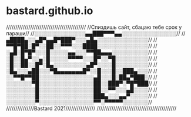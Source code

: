 # bastard.github.io
///////////////////////////////////////////
//Спиздишь сайт, сбацаю тебе срок у параши//
//░░░░░░░░░░░░░░▄▄███▀▀▀▄▄░░░░░░░░░░░░░░░//
//▄████▄░░▄█▀▄▄█▀███▀░░░▄█▄░░░░░░░░░░░░░░//
//▀▀█▀██░█▀░░██░░▀▀▀░░░████░░░░░░░░░░░░░░//
//░▄█░█▀█▀░░░█░░░░░▄▄░░░▀▀██▄▄▄░░░░░░░░░░//
//░█░░█▄▀░░▄░█░░░░░▀▀▀▀░░░█▀░░▀█░░░░░░░░░//
//░█░░██░░█▀░█▄░░░░░░░░░▄█▀░░░░█░░░░░░░░░//
//░█▄░░░▄██░░░▀█▄▄▄▄▄▄▄█▀░░█░░░█░░███▄░░░//
//░░▀▀█▀▀██░░░░░░░░░░░░░░░▄█░░░█░██▄▀███░//
//░░░░░░░▀█░░░░░░░░░░░░░░░██░░███▀░▀█▀███//
//░░░░░░░░█░░░░░░░░░░░░░░░██░░▀▀░░░▄█░░░░//
//░░░░░░░░█░░░░░░░░░░░░░░░███▄░░░▄▄▀░░░░░//
//░░░░░░░░▀░░░░░░░░░░░░░░░▀▀░▀▀▀▀▀░░░░░░░//
///////////////Bastard 2021////////////////
///////////////////////////////////////////

